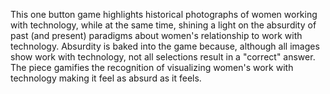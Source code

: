 This one button game highlights historical photographs of women working with technology, while at the same time, shining a light on the absurdity of past (and present) paradigms about women's relationship to work with technology. Absurdity is baked into the game because, although all images show work with technology, not all selections result in a "correct" answer. The piece gamifies the recognition of visualizing women's work with technology making it feel as absurd as it feels. 
